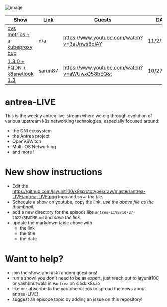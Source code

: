 ![image](https://github.com/jayunit100/k8sprototypes/raw/master/antrea-LIVE/antrea-LIVE.png)

| Show | Link | Guests  | DATE |
| ---- | ---- | ------- | ---- |
| [ovs metrics + a kubeproxy bug](11-04-2022/) | n/a | https://www.youtube.com/watch?v=3aUnws6diAY   | 11/2/2021 |
| [1.3.0 + FQDN + k8snetlook 1.3](10-27-2022/) | sarun87 | https://www.youtube.com/watch?v=aWUwxQ58bEQ&t | 10/27/2021 |

# antrea-LIVE

This is the weekly antrea live-stream where we dig through evolution of various
upstream k8s networking technologies, especially focused around:

- the CNI ecosystem
- the Antrea project
- OpenVSWitch
- Multi-OS Networking
- and more !

# New show instructions

- Edit the https://github.com/jayunit100/k8sprototypes/raw/master/antrea-LIVE/antrea-LIVE.png logo and *save the file*.
- Schedule a show on youtube, copy the link, *use the above file as the thumbnail*.
- add a new directory for the episode like `antrea-LIVE/10-27-2022/README.md` and *save the link*.
- update the markdown table above with 
  - the link
  - the title
  - the date

# Want to help?

- join the show, and ask random questions!
- run a show! you don't need to be an expert, just reach out to jayunit100 or yashbhutwala in `#antrea` on slack.k8s.io 
- like or subscribe to the youtube videos to spread the news about antrea-LIVE!
- suggest an episode topic by adding an issue on this repository!
